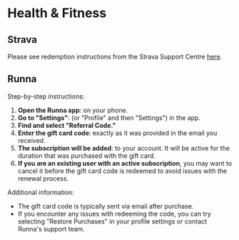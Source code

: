 # Health & Fitness

## Strava

Please see redemption instructions from the Strava Support Centre [here](https://support.strava.com/hc/en-us/articles/115001685450-Redeeming-a-Gifted-Subscription).

## Runna

Step-by-step instructions:

1. **Open the Runna app**: on your phone.&#x20;
2. **Go to "Settings"**: (or "Profile" and then "Settings") in the app.&#x20;
3. **Find and select "Referral Code."**
4. **Enter the gift card code**: exactly as it was provided in the email you received.&#x20;
5. **The subscription will be added**: to your account. It will be active for the duration that was purchased with the gift card.&#x20;
6. **If you are an existing user with an active subscription**, you may want to cancel it before the gift card code is redeemed to avoid issues with the renewal process.

Additional information:

* The gift card code is typically sent via email after purchase.&#x20;
* If you encounter any issues with redeeming the code, you can try selecting "Restore Purchases" in your profile settings or contact Runna's support team.
